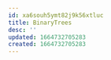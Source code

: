 ```yaml
---
id: xa6souh5ymt82j9k56xtluc
title: BinaryTrees
desc: ''
updated: 1664732705283
created: 1664732705283
---
```


